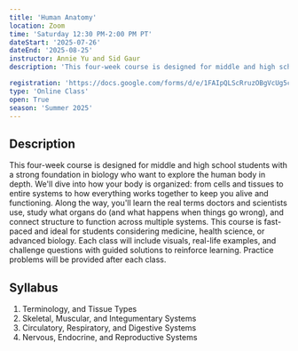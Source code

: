```yaml
---
title: 'Human Anatomy'
location: Zoom
time: 'Saturday 12:30 PM-2:00 PM PT' 
dateStart: '2025-07-26'
dateEnd: '2025-08-25'
instructor: Annie Yu and Sid Gaur
description: 'This four-week course is designed for middle and high school students with a strong foundation in biology who want to explore the human body in depth.'

registration: 'https://docs.google.com/forms/d/e/1FAIpQLScRruzOBgVcUg5cVpK_s4LKcPavW5ZkymMucs8pcd7x30g3Xg/viewform'
type: 'Online Class'
open: True
season: 'Summer 2025'
---
```


## Description

This four-week course is designed for middle and high school students with a strong foundation in biology who want to explore the human body in depth. We'll dive into how your body is organized: from cells and tissues to entire systems to how everything works together to keep you alive and functioning. Along the way, you'll learn the real terms doctors and scientists use, study what organs do (and what happens when things go wrong), and connect structure to function across multiple systems. This course is fast-paced and ideal for students considering medicine, health science, or advanced biology. Each class will include visuals, real-life examples, and challenge questions with guided solutions to reinforce learning. Practice problems will be provided after each class.

## Syllabus

1.	Terminology, and Tissue Types
2.	Skeletal, Muscular, and Integumentary Systems
3.	Circulatory, Respiratory, and Digestive Systems
4.	Nervous, Endocrine, and Reproductive Systems

